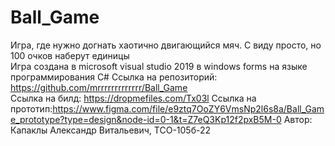 # Ball_Game
Игра, где нужно догнать хаотично двигающийся мяч. С виду просто, но 100 очков наберут единицы <br>
Игра создана в microsoft visual studio 2019 в windows forms на языке программирования C#
Ссылка на репозиторий: https://github.com/mrrrrrrrrrrrrr/Ball_Game <br>
Ссылка на билд: https://dropmefiles.com/Tx03l
Ссылка на прототип:https://www.figma.com/file/e9ztq7OoZY6VmsNp2l6s8a/Ball_Game_prototype?type=design&node-id=0-1&t=Z7eQ3Kp12f2pxB5M-0
Автор: Капаклы Александр Витальевич, ТСО-105б-22 <br>


